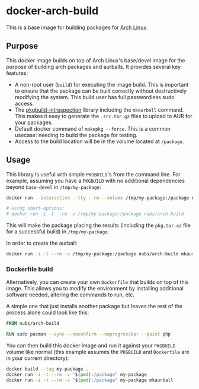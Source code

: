 # docker-arch-build
This is a base image for building packages for [Arch Linux].

## Purpose
This docker image builds on top of Arch Linux's base/devel image for the
purpose of building arch packages and aurballs.  It provides several key
features:
* A non-root user (`build`) for executing the image build.  This is important
  to ensure that the package can be built correctly without destructively
  modifying the system.  This build user has full passwordless sudo access.
* The [pkgbuild-introspection] library including the `mkaurball`  command.
  This makes it easy to generate the `.src.tar.gz` files to upload to AUR for
  your packages.
* Default docker command of `makepkg --force`.  This is a common usecase:
  needing to build the package for testing.
* Access to the build location will be in the volume located at `/package`.

## Usage
This library is useful with simple `PKGBUILD`'s from the command line.  For
example, assuming you have a `PKGBUILD` with no additional dependencies beyond
`base-devel` in `/tmp/my-package`:
```bash
docker run --interactive --tty --rm --volume /tmp/my-package:/package nubs/arch-build

# Using short-options:
# docker run -i -t --rm -v /tmp/my-package:/package nubs/arch-build
```

This will make the package placing the results (including the `pkg.tar.xz`
file for a successful build) in `/tmp/my-package`.

In order to create the aurball:
```bash
docker run -i -t --rm -v /tmp/my-package:/package nubs/arch-build mkaurball
```

### Dockerfile build
Alternatively, you can create your own `Dockerfile` that builds on top of this
image.  This allows you to modify the environment by installing additional
software needed, altering the commands to run, etc.

A simple one that just installs another package but leaves the rest of the
process alone could look like this:
```dockerfile
FROM nubs/arch-build

RUN sudo pacman --sync --noconfirm --noprogressbar --quiet php
```

You can then build this docker image and run it against your `PKGBUILD` volume
like normal (this example assumes the `PKGBUILD` and `Dockerfile` are in your
current directory):
```bash
docker build --tag my-package .
docker run -i -t --rm -v "$(pwd):/package" my-package
docker run -i -t --rm -v "$(pwd):/package" my-package mkaurball
```

[Arch Linux]: https://www.archlinux.org/
[pkgbuild-introspection]: https://github.com/falconindy/pkgbuild-introspection
